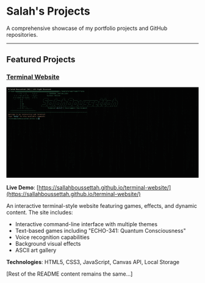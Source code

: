 # Salah's Projects

A comprehensive showcase of my portfolio projects and GitHub repositories.

---

## Featured Projects

### [Terminal Website](https://github.com/SallahBoussettah/terminal-website)

![Terminal Website](https://raw.githubusercontent.com/SallahBoussettah/Salah-sPorjects/main/images/terminal-website.png)

**Live Demo**: [https://sallahboussettah.github.io/terminal-website/](https://sallahboussettah.github.io/terminal-website/)

An interactive terminal-style website featuring games, effects, and dynamic content. The site includes:
- Interactive command-line interface with multiple themes
- Text-based games including "ECHO-341: Quantum Consciousness"
- Voice recognition capabilities
- Background visual effects
- ASCII art gallery

**Technologies**: HTML5, CSS3, JavaScript, Canvas API, Local Storage

[Rest of the README content remains the same...]
